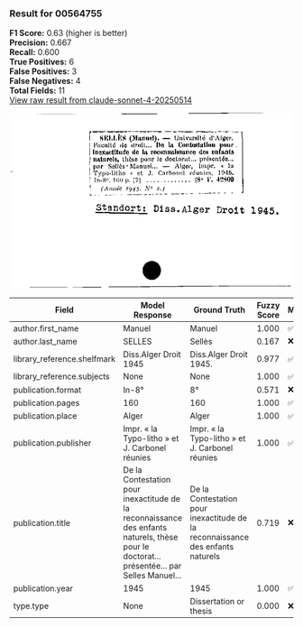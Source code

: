 ### Result for 00564755
**F1 Score:** 0.63 (higher is better)<br>**Precision:** 0.667<br>**Recall:** 0.600<br>**True Positives:** 6<br>**False Positives:** 3<br>**False Negatives:** 4<br>**Total Fields:** 11<br>[View raw result from claude-sonnet-4-20250514](https://github.com/RISE-UNIBAS/humanities_data_benchmark/blob/main/results/2025-09-02/T0148/request_T0148_00564755.json)

<img src="https://github.com/RISE-UNIBAS/humanities_data_benchmark/blob/main/benchmarks/zettelkatalog/images/00564755.jpg?raw=true" alt="00564755" width="600px">

| Field | Model Response | Ground Truth | Fuzzy Score | Match |
|-------|----------------|--------------|-------------|-------|
| author.first_name | Manuel | Manuel | 1.000 | ✅ |
| author.last_name | SELLES | Sellès | 0.167 | ❌ |
| library_reference.shelfmark | Diss.Alger Droit 1945 | Diss.Alger Droit 1945. | 0.977 | ✅ |
| library_reference.subjects | None | None | 1.000 | ✅ |
| publication.format | In-8° | 8° | 0.571 | ❌ |
| publication.pages | 160 | 160 | 1.000 | ✅ |
| publication.place | Alger | Alger | 1.000 | ✅ |
| publication.publisher | Impr. « la Typo-litho » et J. Carbonel réunies | Impr. « la Typo-litho » et J. Carbonel réunies | 1.000 | ✅ |
| publication.title | De la Contestation pour inexactitude de la reconnaissance des enfants naturels, thèse pour le doctorat... présentée... par Selles Manuel... | De la Contestation pour inexactitude de la reconnaissance des enfants naturels | 0.719 | ❌ |
| publication.year | 1945 | 1945 | 1.000 | ✅ |
| type.type | None | Dissertation or thesis | 0.000 | ❌ |
